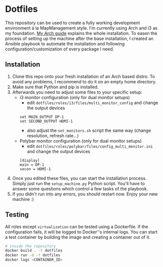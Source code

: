 # Dotfiles

This repository can be used to create a fully working development environment à la MapManagement
style. I'm currently using Arch and i3 as my foundation.
[My Arch guide](https://github.com/MapManagement/dotfiles/blob/master/guides/arch_guide.md) explains the
whole installation. To easen the process of setting up the machine after the base installation, I
created an Ansible playbook to automate the installation and following configuration/customization
of every package I need.

## Installation

1. Clone this repo onto your fresh installation of an Arch based distro. To avoid any problems, I
recommend to do it on an empty home directory.
2. Make sure that Python and pip is installed.
3. Afterwards you need to adjust some files to your specific setup:
    - i3 monitor configuration (only for dual monitor setups)
        - edit ``dotfiles/roles/i3/files/multi_monitor_config`` and change the output devices
        ```
        set MAIN_OUTPUT DP-1
        set SECOND_OUTPUT HDMI-1
        ```
        - also adjust the ``set_monitors.sh`` script the same way (change resolution, refresh rate...)
    - Polybar monitor configuration (only for dual monitor setups)
        - edit ``dotfiles/roles/polybar/files/config_multi_monitor.ini`` and change the output devices
        ```
        [display]
        main = DP-1
        secon = HDMI-1
        ```
4. Once you edited these files, you can start the installation process. Simply just run the
``setup_machine.py`` Python script. You'll have to answer some questions which control a few
tasks of the playbook.
5. If you didn't run into any errors, you should restart now. Enjoy your new machine :)

## Testing

All roles except ``virtualization`` can be tested using a Dockerfile. If the configuration fails,
it will be logged to Docker''s internal logs. You can start a test container by building the image
and creating a container out of it.

```sh
# inside the repository
docker build . -t dotfiles
docker run -d -t dotfiles
docker logs <CONTAINER_ID>
```
